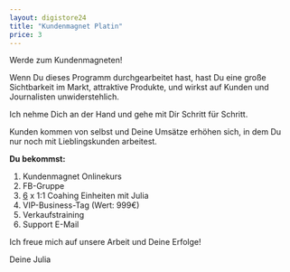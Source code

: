 ```yaml
---
layout: digistore24
title: "Kundenmagnet Platin"
price: 3
---
```

<p>Werde zum Kundenmagneten!</p>
<p>Wenn Du dieses Programm durchgearbeitet hast, hast Du eine gro&#xDF;e Sichtbarkeit im Markt, attraktive Produkte, und wirkst auf Kunden und Journalisten unwiderstehlich.</p>
<p>Ich nehme Dich an der Hand und gehe mit Dir Schritt f&#xFC;r Schritt.</p>
<p>Kunden kommen von selbst und&#xA0;Deine Ums&#xE4;tze erh&#xF6;hen sich, in dem Du nur noch mit Lieblingskunden arbeitest.</p>
<p><strong>Du bekommst:</strong></p>
<ol><li>Kundenmagnet Onlinekurs</li>
<li>FB-Gruppe</li>
<li><span style="text-decoration:underline;">6</span>&#xA0;x 1:1 Coahing Einheiten mit Julia</li>
<li>VIP-Business-Tag&#xA0;(Wert: 999&#x20AC;)</li>
<li>Verkaufstraining</li>
<li>Support E-Mail</li>
</ol><p>Ich freue mich auf unsere Arbeit und Deine Erfolge!</p>
<p>Deine Julia</p>
<p><br><br></p>